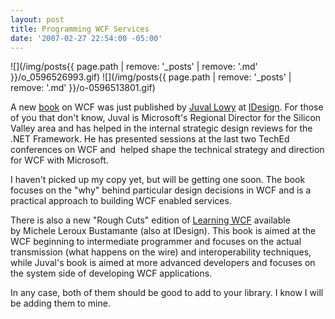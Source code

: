 ```yaml
---
layout: post
title: Programming WCF Services
date: '2007-02-27 22:54:00 -05:00'
---
```


![](/img/posts{{ page.path | remove: '_posts' | remove: '.md' }}/o_0596526993.gif) ![](/img/posts{{ page.path | remove: '_posts' | remove: '.md' }}/o-0596513801.gif)

A new [book](http://amzn.to/28JP1H3) on WCF was just published by [Juval Lowy](http://www.idesign.net/idesign/DesktopDefault.aspx?tabindex=3&tabid=5) at [IDesign](http://www.idesign.net/). For those of you that don't know, Juval is Microsoft's Regional Director for the Silicon Valley area and has helped in the internal strategic design reviews for the .NET Framework. He has presented sessions at the last two TechEd conferences on WCF and  helped shape the technical strategy and direction for WCF with Microsoft.

I haven't picked up my copy yet, but will be getting one soon. The book focuses on the "why" behind particular design decisions in WCF and is a practical approach to building WCF enabled services.

There is also a new "Rough Cuts" edition of [Learning WCF](http://www.oreilly.com/catalog/9780596101626/) available by Michele Leroux Bustamante (also at IDesign). This book is aimed at the WCF beginning to intermediate programmer and focuses on the actual transmission (what happens on the wire) and interoperability techniques, while Juval's book is aimed at more advanced developers and focuses on the system side of developing WCF applications.

In any case, both of them should be good to add to your library. I know I will be adding them to mine.
